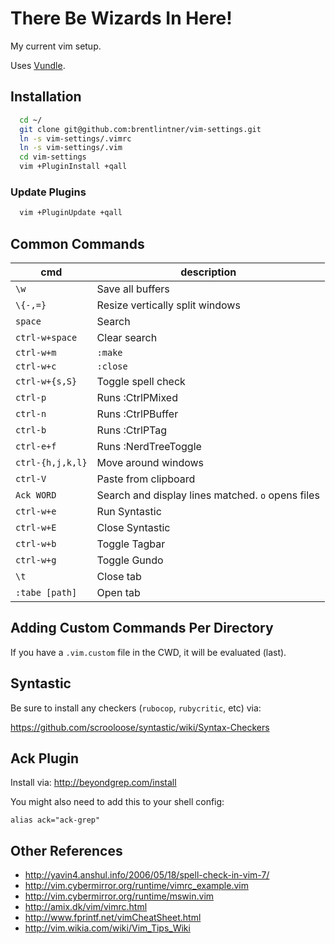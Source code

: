 # There Be Wizards In Here!

My current vim setup.

Uses [Vundle](https://github.com/VundleVim/Vundle.vim).

## Installation

```sh
  cd ~/
  git clone git@github.com:brentlintner/vim-settings.git
  ln -s vim-settings/.vimrc
  ln -s vim-settings/.vim
  cd vim-settings
  vim +PluginInstall +qall
```

### Update Plugins

```sh
  vim +PluginUpdate +qall
```

## Common Commands

| cmd | description |
| --- | --- |
| `\w` | Save all buffers |
| `\{-,=}` | Resize vertically split windows |
| `space` | Search |
| `ctrl-w+space` | Clear search |
| `ctrl-w+m` | `:make` |
| `ctrl-w+c` | `:close` |
| `ctrl-w+{s,S}` | Toggle spell check |
| `ctrl-p` | Runs :CtrlPMixed |
| `ctrl-n` | Runs :CtrlPBuffer |
| `ctrl-b` | Runs :CtrlPTag |
| `ctrl-e+f` | Runs :NerdTreeToggle |
| `ctrl-{h,j,k,l}` | Move around windows |
| `ctrl-V` | Paste from clipboard |
| `Ack WORD` | Search and display lines matched. `o` opens files |
| `ctrl-w+e` | Run Syntastic |
| `ctrl-w+E` | Close Syntastic |
| `ctrl-w+b` | Toggle Tagbar |
| `ctrl-w+g` | Toggle Gundo |
| `\t` | Close tab |
| `:tabe [path]` | Open tab |

## Adding Custom Commands Per Directory

If you have a `.vim.custom` file in the CWD, it will be evaluated (last).

## Syntastic

Be sure to install any checkers (`rubocop`, `rubycritic`, etc) via:

https://github.com/scrooloose/syntastic/wiki/Syntax-Checkers

## Ack Plugin

Install via: http://beyondgrep.com/install

You might also need to add this to your shell config:

    alias ack="ack-grep"

## Other References

* http://yavin4.anshul.info/2006/05/18/spell-check-in-vim-7/
* http://vim.cybermirror.org/runtime/vimrc_example.vim
* http://vim.cybermirror.org/runtime/mswin.vim
* http://amix.dk/vim/vimrc.html
* http://www.fprintf.net/vimCheatSheet.html
* http://vim.wikia.com/wiki/Vim_Tips_Wiki
